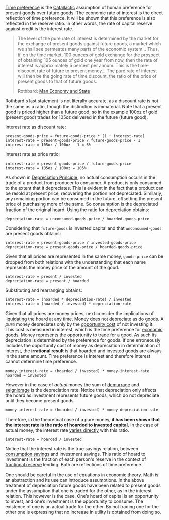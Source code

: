 [Time preference](https://en.wikipedia.org/wiki/Time_preference) is the [Catallactic](https://en.wikipedia.org/wiki/Catallactics) assumption of human preference for present goods over future goods. The economic rate of interest is the direct reflection of time preference. It will be shown that this preference is also reflected in the reserve ratio. In other words, the rate of capital reserve against credit is the interest rate.

> The level of the pure rate of interest is determined by the market for the exchange of present goods against future goods, a market which we shall see permeates many parts of the economic system... Thus, if, on the time market, 100 ounces of gold exchange for the prospect of obtaining 105 ounces of gold one year from now, then the rate of interest is approximately 5 percent per annum. This is the time-discount rate of future to present money... The pure rate of interest will then be the going rate of time discount, the ratio of the price of present goods to that of future goods.
>
> Rothbard: [Man Economy and State](https://mises.org/library/man-economy-and-state-power-and-market/html/p/989)

Rothbard's last statement is not literally accurate, as a discount rate is not the same as a ratio, though the distinction is immaterial. Note that a present good is priced higher than a future good, so in the example 100oz of gold (present good) trades for 105oz delivered in the future (future good).

Interest rate as discount rate:
```
present-goods-price = future-goods-price * (1 + interest-rate)
interest-rate = present-goods-price / future-goods-price - 1 
interest-rate = 105oz / 100oz - 1 = 5%
```
Interest rate as price ratio:
```
interest-rate = present-goods-price / future-goods-price
interest-rate = 105oz / 100oz = 105%
```
As shown in [Depreciation Principle](Depreciation-Principle), no actual consumption occurs in the trade of a product from producer to consumer. A product is only consumed to the extent that it depreciates. This is evident in the fact that a product can be resold at present price, recovering the portion not depreciated. Similarly, any remaining portion can be consumed in the future, offsetting the present price of purchasing more of the same. So consumption is the depreciated fraction of the original hoard. Using the ratio for depreciation obtains:
```
depreciation-rate = unconsumed-goods-price / hoarded-goods-price
```
Considering that `future-goods` is invested capital and that `unconsumed-goods` are present goods obtains:
```
interest-rate = present-goods-price / invested-goods-price
depreciation-rate = present-goods-price / hoarded-goods-price
```
Given that all prices are represented in the same money, `goods-price` can be dropped from both relations with the understanding that each name represents the money price of the amount of the good.
```
interest-rate = present / invested
depreciation-rate = present / hoarded
```
Substituting and rearranging obtains:
```
interest-rate = (hoarded * depreciation-rate) / invested
interest-rate = (hoarded / invested) * depreciation-rate
```
Given that all prices are money prices, next consider the implications of [liquidating](https://en.wikipedia.org/wiki/Liquidation) the hoard at any time. Money does not depreciate as do goods. A *pure* money depreciates only by the [opportunity cost](https://en.wikipedia.org/wiki/Opportunity_cost) of not investing it. This cost is measured in interest, which is the time preference for [economic goods](https://en.wikipedia.org/wiki/Goods). Money represents the opportunity to trade for a good. As such its depreciation is determined by the preference for goods. If one erroneously includes the opportunity cost of money as depreciation in determination of interest, the **irrational result** is that hoarded and invested goods are always in the same amount. Time preference is interest and therefore interest cannot determine time preference.
```
money-interest-rate = (hoarded / invested) * money-interest-rate
hoarded = invested
```
However in the case of *actual* money the sum of [demurrage](https://en.wikipedia.org/wiki/Demurrage) and [seigniorage](https://en.wikipedia.org/wiki/Seigniorage) is the depreciation rate. Notice that depreciation only affects the hoard as investment represents future goods, which do not depreciate until they become present goods.
```
money-interest-rate = (hoarded / invested) * money-depreciation-rate
```
Therefore, in the theoretical case of a pure money, **it has been shown that the interest rate is the ratio of hoarded to invested capital.** In the case of actual money, the interest rate [varies directly](https://en.wikipedia.org/wiki/Proportionality_(mathematics)#Direct_proportionality) with this ratio.
```
interest-rate = hoarded / invested
```
Notice that the interest rate is the true savings relation, between [consumption savings](Speculative-Consumption) and investment savings. This ratio of hoard to investment is the fraction of each person's reserve in the context of [fractional reserve](Full-Reserve-Fallacy) lending. Both are reflections of time preference.

One should be careful in the use of equations in economic theory. Math is an abstraction and its use can introduce assumptions. In the above treatment of depreciation future goods have been related to present goods under the assumption that one is traded for the other, as in the interest relation. This however is the case. One’s hoard of capital is an opportunity to invest, and one’s investment is the opportunity to consume. The existence of one is an actual trade for the other. By not trading one for the other one is expressing that no increase in utility is obtained from doing so.